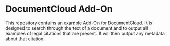 
# DocumentCloud Add-On

This repository contains an example Add-On for DocumentCloud.  It is designed
to search through the text of a document and to output all examples of legal citations
that are present. It will then output any metadata about that citation.
